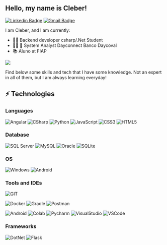 

## Hello, my name is Cleber! <img src="https://raw.githubusercontent.com/aemmadi/aemmadi/master/wave.gif" width="05px">

 [![Linkedin Badge](https://img.shields.io/badge/-CleberSilva-blue?style=flat-square&logo=Linkedin&logoColor=white&link=https://www.linkedin.com/in/cleber-nascimento-da-silva-aba8735b/)](https://www.linkedin.com/in/cleber-nascimento-da-silva-aba8735b/)
 [![Gmail Badge](https://img.shields.io/badge/-cleber_md2@hotmail.com-c14438?style=flat&logo=Gmail&logoColor=white)](mailto:cleber_md2@hotmail.com "Connect via Email")
 
 I am Cleber, and I am currently:

* :man_student: Backend developer csharp/.Net  Student
* :man_technologist: :office: System Analyst Dayconnect Banco Daycoval
* :books: Aluno at FIAP 


<a href="https://github.com/anuraghazra/github-readme-stats">
  <img align="center" src="https://github-readme-stats.vercel.app/api?username=Cleber268801&theme=nightowl&show_icons=true"/>
</a>


Find below some skills and tech that I have some knowledge. Not an expert in all of them, 
but I am always learning everyday! 

## ⚡ Technologies

### Languages 

![Angular](https://img.shields.io/badge/Angular-F80000?&style=for-the-badge&logo=Angular&logoColor=white)
![CSharp](https://img.shields.io/badge/C%23-239120?style=for-the-badge&logo=c-sharp&logoColor=white)
![Python](https://img.shields.io/badge/Python-FFD43B?style=for-the-badge&logo=python&logoColor=blue)
![JavaScript](https://img.shields.io/badge/JavaScript-323330?style=for-the-badge&logo=javascript&logoColor=F7DF1E)
![CSS3](https://img.shields.io/badge/CSS3-1572B6?style=for-the-badge&logo=css3&logoColor=white)
![HTML5](https://img.shields.io/badge/HTML5-E34F26?style=for-the-badge&logo=html5&logoColor=white)




### Database


![SQL Server](https://img.shields.io/badge/Microsoft%20SQL%20Server-CC2927?style=for-the-badge&logo=microsoft%20sql%20server&logoColor=white)
![MySQL](https://img.shields.io/badge/MySQL-005C84?style=for-the-badge&logo=mysql&logoColor=white)
![Oracle](https://img.shields.io/badge/Oracle-F80000?style=for-the-badge&logo=Oracle&logoColor=white)
![SQLite](https://img.shields.io/badge/SQLite-07405E?style=for-the-badge&logo=sqlite&logoColor=white)

### OS  

![Windows](https://img.shields.io/badge/Windows-0078D6?style=for-the-badge&logo=windows&logoColor=white)
![Android](https://img.shields.io/badge/Android-3DDC84?style=for-the-badge&logo=android&logoColor=white)


### Tools and IDEs

![GIT](https://img.shields.io/badge/GIT-E44C30?style=for-the-badge&logo=git&logoColor=white)

![Docker](https://img.shields.io/badge/Docker-2CA5E0?style=for-the-badge&logo=docker&logoColor=white)
![Gradle](https://img.shields.io/badge/gradle-02303A?style=for-the-badge&logo=gradle&logoColor=white)
![Postman](https://img.shields.io/badge/Postman-FF6C37?style=for-the-badge&logo=Postman&logoColor=white)

![Android](https://img.shields.io/badge/Android_Studio-3DDC84?style=for-the-badge&logo=android-studio&logoColor=white)
![Colab](https://img.shields.io/badge/Colab-F9AB00?style=for-the-badge&logo=googlecolab&color=525252)
![Pycharm](https://img.shields.io/badge/PyCharm-000000.svg?&style=for-the-badge&logo=PyCharm&logoColor=white)
![VisualStudio](https://img.shields.io/badge/Visual_Studio-5C2D91?style=for-the-badge&logo=visual%20studio&logoColor=white)
![VSCode](https://img.shields.io/badge/Visual_Studio_Code-0078D4?style=for-the-badge&logo=visual%20studio%20code&logoColor=white)

### Frameworks

![DotNet](https://img.shields.io/badge/.NET-512BD4?style=for-the-badge&logo=dotnet&logoColor=white)
![Flask](https://img.shields.io/badge/Flask-white?style=for-the-badge&logo=Flask&logoColor=323330)


  

